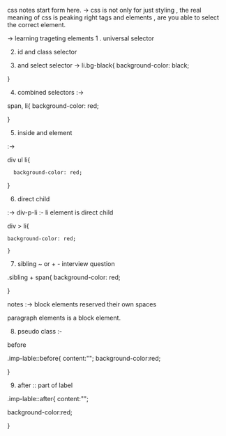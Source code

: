 css notes start form here.
 -> css is not only for just styling , the real meaning of css is peaking right tags and elements , are you able to select the correct element.

-> learning trageting elements
 1 . universal selector

 2. id and class selector

 3. and select selector
-> li.bg-black{
    background-color: black;

}

 4. combined selectors
 :->

 span, li{
    background-color: red;

 }


5. inside and element 

:->

div ul li{
    
      background-color: red;

}           


6. direct child

:-> div-p-li :- li element is direct child



div > li{

    background-color: red;
      
    }

7. sibling ~ or + - interview question

.sibling + span{
    background-color: red;

}


notes :->
 block elements reserved their own spaces


 <p></p>

 paragraph elements is a block element.


8. pseudo class :-


before

.imp-lable::before{
    content:"";
    background-color:red;

}

9. after :: part of label

.imp-lable::after{
    content:"";

background-color:red;


}







